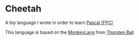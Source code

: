 # Cheetah

A toy language i wrote in order to learn [Pascal (FPC)](https://www.freepascal.org/)

This language is based on the [MonkeyLang](https://monkeylang.org/) from [Thorsten Ball](https://github.com/mrnugget)